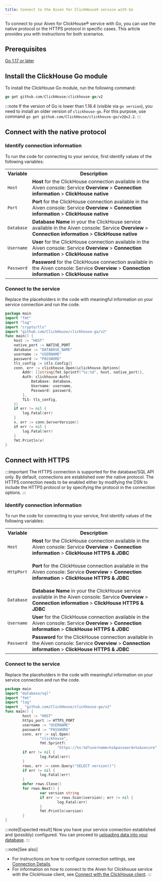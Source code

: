 ```yaml
---
title: Connect to the Aiven for ClickHouse® service with Go
---
```


To connect to your Aiven for ClickHouse® service with Go, you can use
the native protocol or the HTTPS protocol in specific cases. This
article provides you with instructions for both scenarios.

## Prerequisites

[Go 1.17 or later](https://go.dev/dl/)

## Install the ClickHouse Go module

To install the ClickHouse Go module, run the following command:

``` go
go get github.com/ClickHouse/clickhouse-go/v2
```

:::note
If the version of Go is lower than 1.18.4 (visible via `go version`),
you need to install an older version of `clickhouse-go`. For this
purpose, use command
`go get github.com/ClickHouse/clickhouse-go/v2@v2.2`.
:::

## Connect with the native protocol

### Identify connection information

To run the code for connecting to your service, first identify values of
the following variables:

 <table>
  <tr>
    <th>Variable</th>
    <th>Description</th>
  </tr>
  <tr>
    <td><code>Host</code></td>
    <td><strong>Host</strong> for the ClickHouse connection available in the Aiven console: Service <strong>Overview</strong> &gt; <strong>Connection information</strong> &gt; <strong>ClickHouse native</strong></td>
  </tr>
  <tr>
    <td><code>Port</code></td>
    <td><strong>Port</strong> for the ClickHouse connection available in the Aiven console: Service <strong>Overview</strong> &gt; <strong>Connection information</strong> &gt; <strong>ClickHouse native</strong></td>
  </tr>
  <tr>
    <td><code>Database</code></td>
    <td><strong>Database Name</strong> in your the ClickHouse service available in the Aiven console: Service <strong>Overview</strong> &gt; <strong>Connection information</strong> &gt; <strong>ClickHouse native</strong></td>
  </tr>
  <tr>
    <td><code>Username</code></td>
    <td><strong>User</strong> for the ClickHouse connection available in the Aiven console: Service <strong>Overview</strong> &gt; <strong>Connection information</strong> &gt; <strong>ClickHouse native</strong></td>
  </tr>
  <tr>
    <td><code>Password</code></td>
    <td><strong>Password</strong> for the ClickHouse connection available in the Aiven console: Service <strong>Overview</strong> &gt; <strong>Connection information</strong> &gt; <strong>ClickHouse native</strong></td>
  </tr>
</table>


### Connect to the service

Replace the placeholders in the code with meaningful information on your
service connection and run the code.

``` go
package main
import "fmt"
import "log"
import "crypto/tls"
import "github.com/ClickHouse/clickhouse-go/v2"
func main() {
    host := "HOST"
    native_port := NATIVE_PORT
    database := "DATABASE_NAME"
    username := "USERNAME"
    password := "PASSWORD"
    tls_config := &tls.Config{}
    conn, err := clickhouse.Open(&clickhouse.Options{
        Addr: []string{fmt.Sprintf("%s:%d", host, native_port)},
        Auth: clickhouse.Auth{
            Database: database,
            Username: username,
            Password: password,
        },
        TLS: tls_config,
    })
    if err != nil {
        log.Fatal(err)
    }
    v, err := conn.ServerVersion()
    if err != nil {
        log.Fatal(err)
    }
    fmt.Println(v)
}
```

## Connect with HTTPS

:::important
The HTTPS connection is supported for the database/SQL API only. By
default, connections are established over the native protocol. The HTTPS
connection needs to be enabled either by modifying the DSN to include
the HTTPS protocol or by specifying the protocol in the connection
options.
:::

### Identify connection information

To run the code for connecting to your service, first identify values of
the following variables:

<table>
  <tr>
    <th>Variable</th>
    <th>Description</th>
  </tr>
  <tr>
    <td><code>Host</code></td>
    <td>
      <strong>Host</strong> for the ClickHouse connection available in the Aiven console: Service <strong>Overview</strong> &gt; <strong>Connection information</strong> &gt; <strong>ClickHouse HTTPS &amp; JDBC</strong>
    </td>
  </tr>
  <tr>
    <td><code>HttpPort</code></td>
    <td><p><strong>Port</strong> for the ClickHouse connection available in the Aiven console: Service <strong>Overview</strong> &gt; <strong>Connection information</strong> &gt; <strong>ClickHouse HTTPS &amp; JDBC</strong></p></td>
  </tr>
  <tr>
    <td><code>Database</code></td>
    <td><strong>Database Name</strong> in your the ClickHouse service available in the Aiven console: Service <strong>Overview</strong> &gt; <strong>Connection information</strong> &gt; <strong>ClickHouse HTTPS &amp; JDBC</strong></td>
  </tr>
  <tr>
    <td><code>Username</code></td>
    <td><strong>User</strong> for the ClickHouse connection available in the Aiven console: Service <strong>Overview</strong> &gt; <strong>Connection information</strong> &gt; <strong>ClickHouse HTTPS &amp; JDBC</strong></td>
  </tr>
  <tr>
    <td><code>Password</code></td>
    <td><strong>Password</strong> for the ClickHouse connection available in the Aiven console: Service <strong>Overview</strong> &gt; <strong>Connection information</strong> &gt; <strong>ClickHouse HTTPS &amp; JDBC</strong></td>
  </tr>
</table>



### Connect to the service

Replace the placeholders in the code with meaningful information on your
service connection and run the code.

``` go
package main
import "database/sql"
import "fmt"
import "log"
import _ "github.com/ClickHouse/clickhouse-go/v2"
func main() {
        host := "HOST"
        https_port := HTTPS_PORT
        username := "USERNAME"
        password := "PASSWORD"
        conn, err := sql.Open(
                "clickhouse",
                fmt.Sprintf(
                        "https://%s:%d?username=%s&password=%s&secure", host, https_port, username, password))
        if err != nil {
                log.Fatal(err)
        }
        rows, err := conn.Query("SELECT version()")
        if err != nil {
                log.Fatal(err)
        }
        defer rows.Close()
        for rows.Next() {
                var version string
                if err := rows.Scan(&version); err != nil {
                        log.Fatal(err)
                }
                fmt.Println(version)
        }
}
```

:::note[Expected result]
Now you have your service connection established and (possibly)
configured. You can proceed to
[uploading data into your database](load-dataset).
:::

:::note[See also]
-   For instructions on how to configure connection settings, see
    [Connection
    Details](https://clickhouse.com/docs/en/integrations/go#connection-details).
-   For information on how to connect to the Aiven for Clickhouse
    service with the ClickHouse client, see
    [Connect with the ClickHouse client](/docs/products/clickhouse/howto/connect-with-clickhouse-cli).
:::

